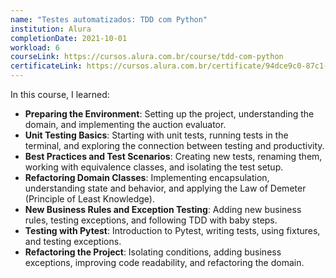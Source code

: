 ```yaml
---
name: "Testes automatizados: TDD com Python"
institution: Alura
completionDate: 2021-10-01
workload: 6
courseLink: https://cursos.alura.com.br/course/tdd-com-python
certificateLink: https://cursos.alura.com.br/certificate/94dce9c0-87c1-4b6f-b4f8-b433a3531bde?lang=pt_BR
---
```


In this course, I learned:

- **Preparing the Environment**: Setting up the project, understanding the domain, and implementing the auction evaluator.
- **Unit Testing Basics**: Starting with unit tests, running tests in the terminal, and exploring the connection between testing and productivity.
- **Best Practices and Test Scenarios**: Creating new tests, renaming them, working with equivalence classes, and isolating the test setup.
- **Refactoring Domain Classes**: Implementing encapsulation, understanding state and behavior, and applying the Law of Demeter (Principle of Least Knowledge).
- **New Business Rules and Exception Testing**: Adding new business rules, testing exceptions, and following TDD with baby steps.
- **Testing with Pytest**: Introduction to Pytest, writing tests, using fixtures, and testing exceptions.
- **Refactoring the Project**: Isolating conditions, adding business exceptions, improving code readability, and refactoring the domain.
